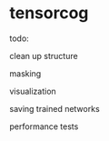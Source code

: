 # tensorcog

todo:

clean up structure

masking

visualization

saving trained networks

performance tests
